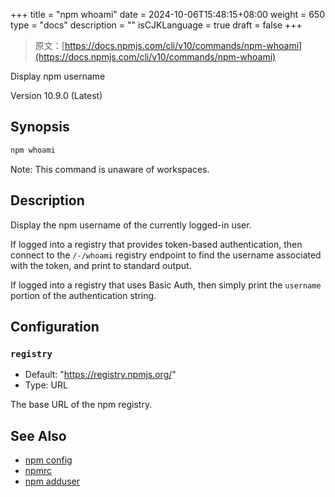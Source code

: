 +++
title = "npm whoami"
date = 2024-10-06T15:48:15+08:00
weight = 650
type = "docs"
description = ""
isCJKLanguage = true
draft = false
+++

> 原文：[https://docs.npmjs.com/cli/v10/commands/npm-whoami](https://docs.npmjs.com/cli/v10/commands/npm-whoami)

Display npm username



Version 10.9.0 (Latest)

## Synopsis



```bash
npm whoami
```

Note: This command is unaware of workspaces.

## Description

Display the npm username of the currently logged-in user.

If logged into a registry that provides token-based authentication, then connect to the `/-/whoami` registry endpoint to find the username associated with the token, and print to standard output.

If logged into a registry that uses Basic Auth, then simply print the `username` portion of the authentication string.

## Configuration

### `registry`

- Default: "https://registry.npmjs.org/"
- Type: URL

The base URL of the npm registry.

## See Also

- [npm config](https://docs.npmjs.com/cli/v10/commands/npm-config)
- [npmrc](https://docs.npmjs.com/cli/v10/configuring-npm/npmrc)
- [npm adduser](https://docs.npmjs.com/cli/v10/commands/npm-adduser)